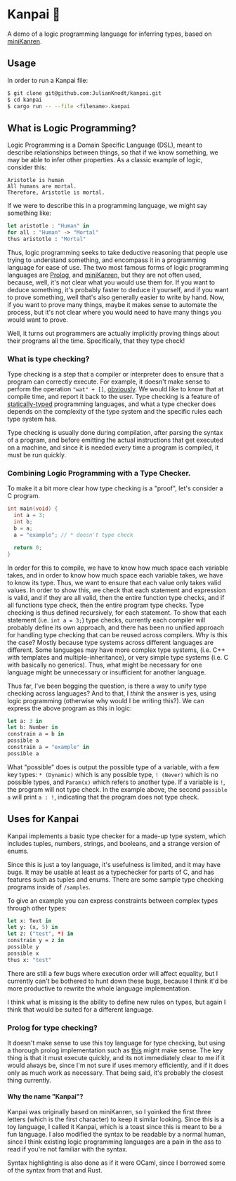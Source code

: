 # Kanpai 🥂

A demo of a logic programming language for inferring types,
based on [miniKanren](http://minikanren.org/).

## Usage

In order to run a Kanpai file:

```sh
$ git clone git@github.com:JulianKnodt/kanpai.git
$ cd kanpai
$ cargo run -- --file <filename>.kanpai
```

## What is Logic Programming?

Logic Programming is a Domain Specific Language (DSL), meant to describe relationships between
things, so that if we know something, we may be able to infer other properties.
As a classic example of logic, consider this:
```
Aristotle is human
All humans are mortal.
Therefore, Aristotle is mortal.
```

If we were to describe this in a programming language, we might say something like:
```ocaml
let aristotle : "Human" in
for all : "Human" -> "Mortal"
thus aristotle : "Mortal"
```

Thus, logic programming seeks to take deductive reasoning that people use trying to understand
something, and encompass it in a programming language for ease of use. The two most famous forms
of logic programming languages are [Prolog](https://en.wikipedia.org/wiki/Prolog), and
[miniKanren](http://minikanren.org/), but they are not often used, because, well, it's not clear
what you would use them for. If you want to deduce something, it's probably faster to deduce it
yourself, and if you want to prove something, well that's also generally easier to write by
hand. Now, if you want to prove many things, maybe it makes sense to automate the process, but
it's not clear where you would need to have many things you would want to prove.

Well, it turns out programmers are actually implicitly proving things about their programs all
the time. Specifically, that they type check!

### What is type checking?

Type checking is a step that a compiler or interpreter does to ensure that a program can
correctly execute. For example, it doesn't make sense to perform the operation `"wat" + []`,
[obviously](https://www.destroyallsoftware.com/talks/wat). We would like to know that at compile
time, and report it back to the user. Type checking is a feature of
[statically-typed](https://developer.mozilla.org/en-US/docs/Glossary/Static_typing) programming
languages, and what a type checker does depends on the complexity of the type system and the
specific rules each type system has.

Type checking is usually done during compilation, after parsing the syntax of a program, and
before emitting the actual instructions that get executed on a machine, and since it is needed
every time a program is compiled, it must be run quickly.

### Combining Logic Programming with a Type Checker.

To make it a bit more clear how type checking is a "proof", let's consider a C program.
```c
int main(void) {
  int a = 3;
  int b;
  b = a;
  a = "example"; // * doesn't type check

  return 0;
}
```

In order for this to compile, we have to know how much space each variable takes, and in order
to know how much space each variable takes, we have to know its type. Thus, we want to ensure
that each value only takes valid values. In order to show this, we check that each statement and
expression is valid, and if they are all valid, then the entire function type checks, and if all
functions type check, then the entire program type checks. Type checking is thus defined
recursively, for each statement. To show that each statement (i.e. `int a = 3;`) type checks,
currently each compiler will probably define its own approach, and there has been no unified
approach for handling type checking that can be reused across compilers. Why is this the case?
Mostly because type systems across different languages are different. Some languages may
have more complex type systems, (i.e. C++ with templates and multiple-inheritance), or very
simple type systems (i.e. C with basically no generics). Thus, what might be necessary for one
language might be unnecessary or insufficient for another language.

Thus far, I've been begging the question, is there a way to unify type checking across
languages? And to that, I _think_ the answer is yes, using logic programming (otherwise why
would I be writing this?). We can express the above program as this in logic:
```ocaml
let a: 3 in
let b: Number in
constrain a = b in
possible a
constrain a = "example" in
possible a
```
What "possible" does is output the possible type of a variable, with a few key types:
`* (Dynamic)` which is any possible type, `! (Never)` which is no possible types,
and `Param(x)` which refers to another type. If a variable is `!`, the program will not type
check. In the example above, the second `possible a` will print `a : !`, indicating that the
program does not type check.

## Uses for Kanpai

Kanpai implements a basic type checker for a made-up type system, which includes tuples,
numbers, strings, and booleans, and a strange version of enums.

Since this is just a toy language, it's usefulness is limited, and it may have bugs.
It may be usable at least as a typechecker for parts of C, and has features such as tuples
and enums. There are some sample type checking programs inside of `/samples`.

To give an example you can express constraints between complex types through other types:

```ocaml
let x: Text in
let y: (x, 5) in
let z: ("test", *) in
constrain y = z in
possible y
possible x
thus x: "test"
```

There are still a few bugs where execution order will affect equality, but I currently can't be
bothered to hunt down these bugs, because I think it'd be more productive to rewrite the whole
language implementation.

I think what is missing is the ability to define new rules on types, but again I think that
would be suited for a different language.

### Prolog for type checking?

It doesn't make sense to use this toy language for type checking, but using a thorough
prolog implementation such as [this](https://github.com/mthom/scryer-prolog) might make sense.
The key thing is that it must execute quickly, and its not immediately clear to me if it would
always be, since I'm not sure if uses memory efficiently, and if it does only as much work as
necessary. That being said, it's probably the closest thing currently.

#### Why the name "Kanpai"?

Kanpai was originally based on miniKanren, so I yoinked the first three letters (which is the
first character) to keep it similar looking. Since this is a toy language, I called it
Kanpai, which is a toast since this is meant to be a fun language. I also modified
the syntax to be readable by a normal human, since I think existing logic programming languages
are a pain in the ass to read if you're not familiar with the syntax.

Syntax highlighting is also done as if it were OCaml, since I borrowed some of the syntax from
that and Rust.



